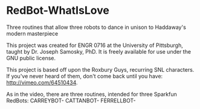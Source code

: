 # RedBot-WhatIsLove
Three routines that allow three robots to dance in unison to Haddaway's modern masterpiece

This project was created for ENGR 0716 at the University of Pittsburgh, taught by Dr. Joseph Samosky, PhD.
It is freely available for use under the GNU public license.

This project is based off upon the Roxbury Guys, recurring SNL characters. If you've never heard of them, don't come back until you have: http://vimeo.com/64510434.

As in the video, there are three routines, intended for three Sparkfun RedBots:
  CARREYBOT-
  CATTANBOT-
  FERRELLBOT-
